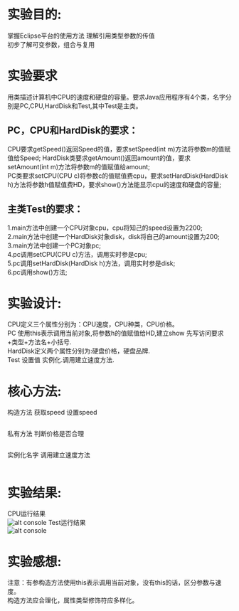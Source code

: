 # 实验目的:  
掌握Eclipse平台的使用方法
理解引用类型参数的传值  
初步了解可变参数，组合与复用  
# 实验要求  
用类描述计算机中CPU的速度和硬盘的容量。要求Java应用程序有4个类，名字分别是PC,CPU,HardDisk和Test,其中Test是主类。   
## PC，CPU和HardDisk的要求：  
CPU要求getSpeed()返回Speed的值，要求setSpeed(int m)方法将参数m的值赋值给Speed; 
HardDisk类要求getAmount()返回amount的值，要求setAmount(int m)方法将参数m的值赋值给amount;  
PC类要求setCPU(CPU c)将参数c的值赋值费cpu，要求setHardDisk(HardDisk h)方法将参数h值赋值费HD，要求show()方法能显示cpu的速度和硬盘的容量;  
## 主类Test的要求：  
1.main方法中创建一个CPU对象cpu，cpu将知己的speed设置为2200;  
2.main方法中创建一个HardDisk对象disk，disk将自己的amount设置为200;  
3.main方法中创建一个PC对象pc;  
4.pc调用setCPU(CPU c)方法，调用实时参是cpu;  
5.pc调用setHardDisk(HardDisk h)方法，调用实时参是disk;   
6.pc调用show()方法;  
# 实验设计:  
CPU定义三个属性分别为：CPU速度，CPU种类，CPU价格。  
PC 使用this表示调用当前对象,将参数h的值赋值给HD,建立show 先写访问要求+类型+方法名+小括号.  
HardDisk定义两个属性分别为:硬盘价格，硬盘品牌.  
Test 设置值 实例化.调用建立速度方法.  
# 核心方法:  
构造方法 获取speed 设置speed  
```
```
私有方法 判断价格是否合理      
```
```
实例化名字 调用建立速度方法     
```
```
# 实验结果:  
CPU运行结果    
![alt console](http://m.qpic.cn/psc?/V528qTS74BHGMM1h1AFf33VeSW0R67RO/ruAMsa53pVQWN7FLK88i5vA77hWdJxUsf*8Lxq0GZrdnTwIsR689bLoI65*3guWPL5Zy.6nUIRIl1HCP86b5kVkW1IpIIVxous7eMc*RRmE!/b&bo=nwIHAQAAAAADB7k!&rf=viewer_4)
Test运行结果      
![alt console](http://m.qpic.cn/psc?/V528qTS74BHGMM1h1AFf33VeSW0R67RO/ruAMsa53pVQWN7FLK88i5vA77hWdJxUsf*8Lxq0GZrdnTwIsR689bLoI65*3guWPL5Zy.6nUIRIl1HCP86b5kVkW1IpIIVxous7eMc*RRmE!/b&bo=nwIHAQAAAAADB7k!&rf=viewer_4) 
# 实验感想:  
注意：有参构造方法使用this表示调用当前对象，没有this的话，区分参数与速度。  
构造方法应合理化，属性类型修饰符应多样化。  
